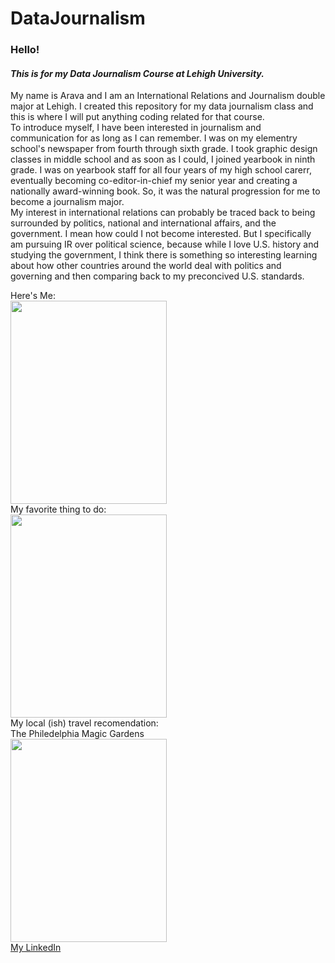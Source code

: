 # DataJournalism
### Hello!
#### _This is for my Data Journalism Course at Lehigh University._<br/>
My name is Arava and I am an International Relations and Journalism double major at Lehigh. I created this repository for my data journalism class and this is where I will put anything coding related for that course. <br/> To introduce myself, I have been interested in journalism and communication for as long as I can remember. I was on my elementry school's newspaper from fourth through sixth grade. I took graphic design classes in middle school and as soon as I could, I joined yearbook in ninth grade. I was on yearbook staff for all four years of my high school carerr, eventually becoming co-editor-in-chief my senior year and creating a nationally award-winning book. So, it was the natural progression for me to become a journalism major. <br/> My interest in international relations can probably be traced back to being surrounded by politics, national and international affairs, and the government. I mean how could I not become interested. But I specifically am pursuing IR over political science, because while I love U.S. history and studying the government, I think there is something so interesting learning about how other countries around the world deal with politics and governing and then comparing back to my preconcived U.S. standards. <br/>

Here's Me: <br/>
<img src="https://user-images.githubusercontent.com/113537167/190289219-67c0f04e-bcb4-43fc-a856-d2e720784c46.jpeg" width="250" height="325"> <br/>
My favorite thing to do: <br/>
<img src="https://user-images.githubusercontent.com/113537167/190289491-2bef9475-8c87-4945-b9f5-78a7b2c9c27d.jpeg" width="250" height="325"> <br/>
My local (ish) travel recomendation: <br/> The Philedelphia Magic Gardens <br/> 
<img src="https://user-images.githubusercontent.com/113537167/190289497-dd4d29fa-083d-4c13-9ff9-004566c7c792.jpg" width="250" height="325"> <br/>
[My LinkedIn](linkedin.com/in/arava-rose-5679b9223)
